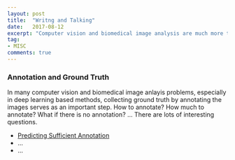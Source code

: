 ```yaml
---
layout: post
title:  "Writng and Talking"
date:   2017-08-12
excerpt: "Computer vision and biomedical image analysis are much more than deep learning. I will use this post to share interesting topics that are not deep learning."
tag:
- MISC
comments: true
---
```



### Annotation and Ground Truth

In many computer vision and biomedical image anlayis problems, especially in deep learning based methods, collecting ground truth by annotating the images serves as an important step. How to annotate? How much to annotate? What if there is no annotation? ... There are lots of interesting questions. 

* [Predicting Sufficient Annotation](http://www.cv-foundation.org/openaccess/content_iccv_2013/papers/Jain_Predicting_Sufficient_Annotation_2013_ICCV_paper.pdf)
* ... 
* ... 











